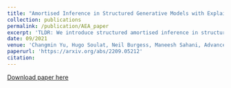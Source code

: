 ```yaml
---
title: "Amortised Inference in Structured Generative Models with Explaining Away"
collection: publications
permalink: /publication/AEA_paper
excerpt: 'TLDR: We introduce structured amortised inference in structured autoencoding'
date: 09/2021
venue: 'Changmin Yu, Hugo Soulat, Neil Burgess, Maneesh Sahani, Advances in neural information processing systems 36 (2022)'
paperurl: 'https://arxiv.org/abs/2209.05212'
citation: 
---
```

[Download paper here](https://arxiv.org/abs/2209.05212)
